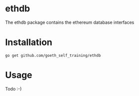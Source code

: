 # ethdb

The ethdb package contains the ethereum database interfaces

# Installation

`go get github.com/goeth_self_training/ethdb`

# Usage

Todo :-)